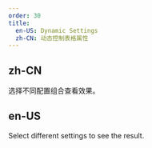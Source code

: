 ```yaml
---
order: 30
title:
  en-US: Dynamic Settings
  zh-CN: 动态控制表格属性
---
```


## zh-CN

选择不同配置组合查看效果。

## en-US

Select different settings to see the result.

